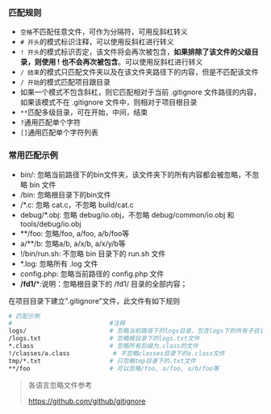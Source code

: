 ### 匹配规则

- `空格`不匹配任意文件，可作为分隔符，可用反斜杠转义
- `# 开头`的模式标识注释，可以使用反斜杠进行转义
- `! 开头`的模式标识否定，该文件将会再次被包含，**如果排除了该文件的父级目录，则使用 ! 也不会再次被包含**。可以使用反斜杠进行转义
- `/ 结束`的模式只匹配文件夹以及在该文件夹路径下的内容，但是不匹配该文件
- `/ 开始`的模式匹配项目跟目录
- 如果一个模式不包含斜杠，则它匹配相对于当前 .gitignore 文件路径的内容，如果该模式不在 .gitignore 文件中，则相对于项目根目录
- `**`匹配多级目录，可在开始，中间，结束
- `?`通用匹配单个字符
- `[]`通用匹配单个字符列表

### 常用匹配示例

- bin/: 忽略当前路径下的bin文件夹，该文件夹下的所有内容都会被忽略，不忽略 bin 文件
- /bin: 忽略根目录下的bin文件
- /*.c: 忽略 cat.c，不忽略 build/cat.c
- debug/*.obj: 忽略 debug/io.obj，不忽略 debug/common/io.obj 和 tools/debug/io.obj
- **/foo: 忽略/foo, a/foo, a/b/foo等
- a/**/b: 忽略a/b, a/x/b, a/x/y/b等
- !/bin/run.sh: 不忽略 bin 目录下的 run.sh 文件
- *.log: 忽略所有 .log 文件
- config.php: 忽略当前路径的 config.php 文件
- **/fd1/***:说明：忽略根目录下的 /fd1/ 目录的全部内容；



在项目目录下建立".gitignore"文件，此文件有如下规则

```bash
# 匹配示例
# 						    #注释
logs/						# 忽略当前路径下的logs目录，包含logs下的所有子目录和文件
/logs.txt					# 忽略根目录下的logs.txt文件
*.class						# 忽略所有后缀为.class的文件
!/classes/a.class			 # 不忽略classes目录下的a.class文件
tmp/*.txt					# 只忽略tmp目录下的.txt文件
**/foo						# 可以忽略/foo, a/foo, a/b/foo等
```

>各语言忽略文件参考
>
><https://github.com/github/gitignore>
